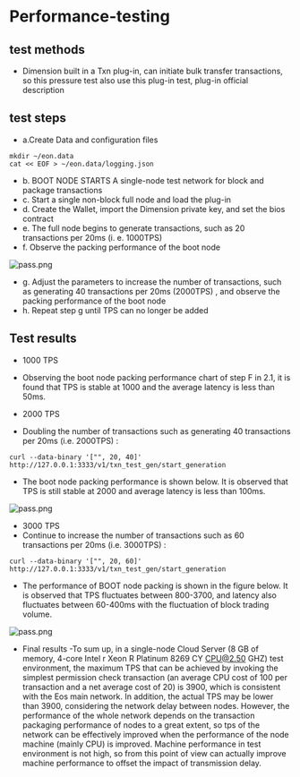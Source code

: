 # Performance-testing 


## test methods

- Dimension built in a Txn plug-in, can initiate bulk transfer transactions, so this pressure test also use this plug-in test, plug-in official description


## test steps

- a.Create Data and configuration files 

```shell
mkdir ~/eon.data
cat << EOF > ~/eon.data/logging.json
```
- b. BOOT NODE STARTS A single-node test network for block and package transactions
- c. Start a single non-block full node and load the plug-in
- d. Create the Wallet, import the Dimension private key, and set the bios contract
- e. The full node begins to generate transactions, such as 20 transactions per 20ms (i. e. 1000TPS) 
- f. Observe the packing performance of the boot node




![pass.png](https://github.com/dimensionofficial/C.H.A.O.S.-Framework/blob/master/Performance-testing/1.png__thumbnail)


- g. Adjust the parameters to increase the number of transactions, such as generating 40 transactions per 20ms (2000TPS) , and observe the packing performance of the boot node
- h. Repeat step g until TPS can no longer be added


## Test results
- 1000 TPS
- Observing the boot node packing performance chart of step F in 2.1, it is found that TPS is stable at 1000 and the average latency is less than 50ms.

- 2000 TPS 
- Doubling the number of transactions such as generating 40 transactions per 20ms (i.e. 2000TPS) :


```shell 
curl --data-binary '["", 20, 40]' http://127.0.0.1:3333/v1/txn_test_gen/start_generation
```
- The boot node packing performance is shown below. It is observed that TPS is still stable at 2000 and average latency is less than 100ms.

![pass.png](https://github.com/dimensionofficial/C.H.A.O.S.-Framework/blob/master/Performance-testing/2.png__thumbnail)


- 3000 TPS
- Continue to increase the number of transactions such as 60 transactions per 20ms (i.e. 3000TPS) :
```shell
curl --data-binary '["", 20, 60]' http://127.0.0.1:3333/v1/txn_test_gen/start_generation
```
- The performance of BOOT node packing is shown in the figure below. It is observed that TPS fluctuates between 800-3700, and latency also fluctuates between 60-400ms with the fluctuation of block trading volume.

![pass.png](https://github.com/dimensionofficial/C.H.A.O.S.-Framework/blob/master/Performance-testing/32.png__thumbnail)

- Final results
-To sum up, in a single-node Cloud Server (8 GB of memory, 4-core Intel r Xeon R Platinum 8269 CY CPU@2.50 GHZ) test environment, the maximum TPS that can be achieved by invoking the simplest permission check transaction (an average CPU cost of 100 per transaction and a net average cost of 20) is 3900, which is consistent with the Eos main network.
In addition, the actual TPS may be lower than 3900, considering the network delay between nodes. However, the performance of the whole network depends on the transaction packaging performance of nodes to a great extent, so tps of the network can be effectively improved when the performance of the node machine (mainly CPU) is improved. Machine performance in test environment is not high, so from this point of view can actually improve machine performance to offset the impact of transmission delay.

